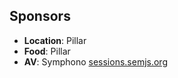 ##  Sponsors

- **Location**: Pillar
- **Food**: Pillar
- **AV**: Symphono [sessions.semjs.org](http://sessions.semjs.org)
